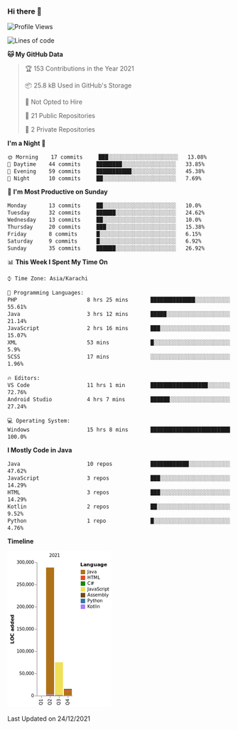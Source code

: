 ### Hi there 👋

<!--
**BilalJaved15/BilalJaved15** is a ✨ _special_ ✨ repository because its `README.md` (this file) appears on your GitHub profile.

Here are some ideas to get you started:

- 🔭 I’m currently working on ...
- 🌱 I’m currently learning ...
- 👯 I’m looking to collaborate on ...
- 🤔 I’m looking for help with ...
- 💬 Ask me about ...
- 📫 How to reach me: ...
- 😄 Pronouns: ...
- ⚡ Fun fact: ...
-->

<!--START_SECTION:waka-->
![Profile Views](http://img.shields.io/badge/Profile%20Views-2-blue)

![Lines of code](https://img.shields.io/badge/From%20Hello%20World%20I%27ve%20Written-378%20Thousand%20lines%20of%20code-blue)

**🐱 My GitHub Data** 

> 🏆 153 Contributions in the Year 2021
 > 
> 📦 25.8 kB Used in GitHub's Storage 
 > 
> 🚫 Not Opted to Hire
 > 
> 📜 21 Public Repositories 
 > 
> 🔑 2 Private Repositories  
 > 
**I'm a Night 🦉** 

```text
🌞 Morning    17 commits     ███░░░░░░░░░░░░░░░░░░░░░░   13.08% 
🌆 Daytime    44 commits     ████████░░░░░░░░░░░░░░░░░   33.85% 
🌃 Evening    59 commits     ███████████░░░░░░░░░░░░░░   45.38% 
🌙 Night      10 commits     ██░░░░░░░░░░░░░░░░░░░░░░░   7.69%

```
📅 **I'm Most Productive on Sunday** 

```text
Monday       13 commits     ██░░░░░░░░░░░░░░░░░░░░░░░   10.0% 
Tuesday      32 commits     ██████░░░░░░░░░░░░░░░░░░░   24.62% 
Wednesday    13 commits     ██░░░░░░░░░░░░░░░░░░░░░░░   10.0% 
Thursday     20 commits     ███░░░░░░░░░░░░░░░░░░░░░░   15.38% 
Friday       8 commits      █░░░░░░░░░░░░░░░░░░░░░░░░   6.15% 
Saturday     9 commits      █░░░░░░░░░░░░░░░░░░░░░░░░   6.92% 
Sunday       35 commits     ██████░░░░░░░░░░░░░░░░░░░   26.92%

```


📊 **This Week I Spent My Time On** 

```text
⌚︎ Time Zone: Asia/Karachi

💬 Programming Languages: 
PHP                      8 hrs 25 mins       ██████████████░░░░░░░░░░░   55.61% 
Java                     3 hrs 12 mins       █████░░░░░░░░░░░░░░░░░░░░   21.14% 
JavaScript               2 hrs 16 mins       ███░░░░░░░░░░░░░░░░░░░░░░   15.07% 
XML                      53 mins             █░░░░░░░░░░░░░░░░░░░░░░░░   5.9% 
SCSS                     17 mins             ░░░░░░░░░░░░░░░░░░░░░░░░░   1.96%

🔥 Editors: 
VS Code                  11 hrs 1 min        ██████████████████░░░░░░░   72.76% 
Android Studio           4 hrs 7 mins        ██████░░░░░░░░░░░░░░░░░░░   27.24%

💻 Operating System: 
Windows                  15 hrs 8 mins       █████████████████████████   100.0%

```

**I Mostly Code in Java** 

```text
Java                     10 repos            ████████████░░░░░░░░░░░░░   47.62% 
JavaScript               3 repos             ███░░░░░░░░░░░░░░░░░░░░░░   14.29% 
HTML                     3 repos             ███░░░░░░░░░░░░░░░░░░░░░░   14.29% 
Kotlin                   2 repos             ██░░░░░░░░░░░░░░░░░░░░░░░   9.52% 
Python                   1 repo              █░░░░░░░░░░░░░░░░░░░░░░░░   4.76%

```


**Timeline**

![Chart not found](https://raw.githubusercontent.com/BilalJaved15/BilalJaved15/main/charts/bar_graph.png) 


 Last Updated on 24/12/2021
<!--END_SECTION:waka-->
